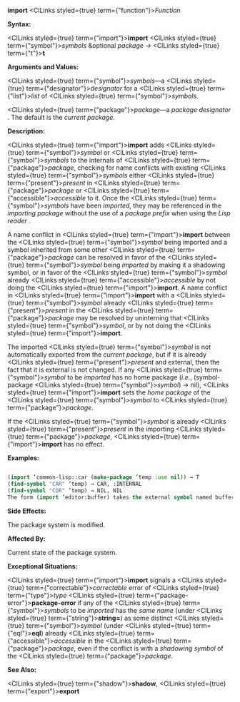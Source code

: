**import** <ClLinks styled={true} term={"function"}><i>Function</i></ClLinks> 



**Syntax:** 



<ClLinks styled={true} term={"import"}><b>import</b></ClLinks> <ClLinks styled={true} term={"symbol"}><i>symbols</i></ClLinks> &amp;optional *package →* <ClLinks styled={true} term={"t"}><b>t</b></ClLinks> 



**Arguments and Values:** 



<ClLinks styled={true} term={"symbol"}><i>symbols</i></ClLinks>—a <ClLinks styled={true} term={"designator"}><i>designator</i></ClLinks> for a <ClLinks styled={true} term={"list"}><i>list</i></ClLinks> of <ClLinks styled={true} term={"symbol"}><i>symbols</i></ClLinks>. 



<ClLinks styled={true} term={"package"}><i>package</i></ClLinks>—a *package designator* . The default is the *current package*. 







 



 



**Description:** 



<ClLinks styled={true} term={"import"}><b>import</b></ClLinks> adds <ClLinks styled={true} term={"symbol"}><i>symbol</i></ClLinks> or <ClLinks styled={true} term={"symbol"}><i>symbols</i></ClLinks> to the internals of <ClLinks styled={true} term={"package"}><i>package</i></ClLinks>, checking for name conflicts with existing <ClLinks styled={true} term={"symbol"}><i>symbols</i></ClLinks> either <ClLinks styled={true} term={"present"}><i>present</i></ClLinks> in <ClLinks styled={true} term={"package"}><i>package</i></ClLinks> or <ClLinks styled={true} term={"accessible"}><i>accessible</i></ClLinks> to it. Once the <ClLinks styled={true} term={"symbol"}><i>symbols</i></ClLinks> have been *imported*, they may be referenced in the *importing package* without the use of a *package prefix* when using the *Lisp reader* . 



A name conflict in <ClLinks styled={true} term={"import"}><b>import</b></ClLinks> between the <ClLinks styled={true} term={"symbol"}><i>symbol</i></ClLinks> being imported and a symbol inherited from some other <ClLinks styled={true} term={"package"}><i>package</i></ClLinks> can be resolved in favor of the <ClLinks styled={true} term={"symbol"}><i>symbol</i></ClLinks> being *imported* by making it a shadowing symbol, or in favor of the <ClLinks styled={true} term={"symbol"}><i>symbol</i></ClLinks> already <ClLinks styled={true} term={"accessible"}><i>accessible</i></ClLinks> by not doing the <ClLinks styled={true} term={"import"}><b>import</b></ClLinks>. A name conflict in <ClLinks styled={true} term={"import"}><b>import</b></ClLinks> with a <ClLinks styled={true} term={"symbol"}><i>symbol</i></ClLinks> already <ClLinks styled={true} term={"present"}><i>present</i></ClLinks> in the <ClLinks styled={true} term={"package"}><i>package</i></ClLinks> may be resolved by uninterning that <ClLinks styled={true} term={"symbol"}><i>symbol</i></ClLinks>, or by not doing the <ClLinks styled={true} term={"import"}><b>import</b></ClLinks>. 



The imported <ClLinks styled={true} term={"symbol"}><i>symbol</i></ClLinks> is not automatically exported from the *current package*, but if it is already <ClLinks styled={true} term={"present"}><i>present</i></ClLinks> and external, then the fact that it is external is not changed. If any <ClLinks styled={true} term={"symbol"}><i>symbol</i></ClLinks> to be *imported* has no home package (*i.e.*, (symbol-package <ClLinks styled={true} term={"symbol"}><i>symbol</i></ClLinks>) → nil), <ClLinks styled={true} term={"import"}><b>import</b></ClLinks> sets the *home package* of the <ClLinks styled={true} term={"symbol"}><i>symbol</i></ClLinks> to <ClLinks styled={true} term={"package"}><i>package</i></ClLinks>. 



If the <ClLinks styled={true} term={"symbol"}><i>symbol</i></ClLinks> is already <ClLinks styled={true} term={"present"}><i>present</i></ClLinks> in the importing <ClLinks styled={true} term={"package"}><i>package</i></ClLinks>, <ClLinks styled={true} term={"import"}><b>import</b></ClLinks> has no effect. 



**Examples:**
```lisp

(import ’common-lisp::car (make-package ’temp :use nil)) → T 
(find-symbol "CAR" ’temp) → CAR, :INTERNAL 
(find-symbol "CDR" ’temp) → NIL, NIL 
The form (import ’editor:buffer) takes the external symbol named buffer in the EDITOR *package* (this symbol was located when the form was read by the *Lisp reader* ) and adds it to the *current package* as an *internal symbol*. The symbol buffer is then *present* in the *current package*. 

```
**Side Effects:** 



The package system is modified. 



**Affected By:** 



Current state of the package system. 



**Exceptional Situations:** 



<ClLinks styled={true} term={"import"}><b>import</b></ClLinks> signals a <ClLinks styled={true} term={"correctable"}><i>correctable</i></ClLinks> error of <ClLinks styled={true} term={"type"}><i>type</i></ClLinks> <ClLinks styled={true} term={"package-error"}><b>package-error</b></ClLinks> if any of the <ClLinks styled={true} term={"symbol"}><i>symbols</i></ClLinks> to be *imported* has the *same name* (under <ClLinks styled={true} term={"string"}><b>string=</b></ClLinks>) as some distinct <ClLinks styled={true} term={"symbol"}><i>symbol</i></ClLinks> (under <ClLinks styled={true} term={"eql"}><b>eql</b></ClLinks>) already <ClLinks styled={true} term={"accessible"}><i>accessible</i></ClLinks> in the <ClLinks styled={true} term={"package"}><i>package</i></ClLinks>, even if the conflict is with a *shadowing symbol* of the <ClLinks styled={true} term={"package"}><i>package</i></ClLinks>. 



**See Also:** 



<ClLinks styled={true} term={"shadow"}><b>shadow</b></ClLinks>, <ClLinks styled={true} term={"export"}><b>export</b></ClLinks> 







 



 



